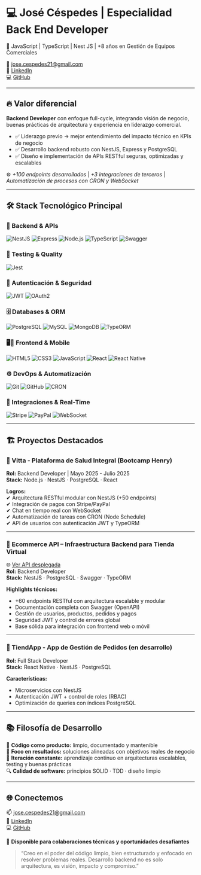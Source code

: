 # 💻 José Céspedes | Especialidad Back End Developer
🚀 JavaScript | TypeScript | Nest JS | +8 años en Gestión de Equipos Comerciales

📧 jose.cespedes21@gmail.com  
🔗 [LinkedIn](https://www.linkedin.com/in/ing-jose-cespedes/)  
💻 [GitHub](https://github.com/jocesman)

---

## 🔥 Valor diferencial

**Backend Developer** con enfoque full-cycle, integrando visión de negocio, buenas prácticas de arquitectura y experiencia en liderazgo comercial.

- ✅ Liderazgo previo → mejor entendimiento del impacto técnico en KPIs de negocio  
- ✅ Desarrollo backend robusto con NestJS, Express y PostgreSQL  
- ✅ Diseño e implementación de APIs RESTful seguras, optimizadas y escalables  

⚙️ *+100 endpoints desarrollados* | *+3 integraciones de terceros* | *Automatización de procesos con CRON y WebSocket*

---

## 🛠 Stack Tecnológico Principal

### 🧠 Backend & APIs  
![NestJS](https://img.shields.io/badge/NestJS-E0234E?style=for-the-badge&logo=nestjs&logoColor=white)
![Express](https://img.shields.io/badge/Express.js-000000?style=for-the-badge&logo=express&logoColor=white)
![Node.js](https://img.shields.io/badge/Node.js-339933?style=for-the-badge&logo=node.js&logoColor=white)
![TypeScript](https://img.shields.io/badge/TypeScript-007ACC?style=for-the-badge&logo=typescript&logoColor=white)
![Swagger](https://img.shields.io/badge/Swagger-85EA2D?style=for-the-badge&logo=swagger&logoColor=black)

### 🧪 Testing & Quality  
![Jest](https://img.shields.io/badge/Jest-C21325?style=for-the-badge&logo=jest&logoColor=white)

### 🔐 Autenticación & Seguridad  
![JWT](https://img.shields.io/badge/JWT-000000?style=for-the-badge&logo=jsonwebtokens&logoColor=white)
![OAuth2](https://img.shields.io/badge/OAuth2-3c5c9a?style=for-the-badge&logo=oauth&logoColor=white)

### 🗄️ Databases & ORM  
<div align="left">
  <img src="https://img.shields.io/badge/PostgreSQL-4169E1?style=for-the-badge&logo=postgresql&logoColor=white" alt="PostgreSQL"/>
  <img src="https://img.shields.io/badge/MySQL-4479A1?style=for-the-badge&logo=mysql&logoColor=white" alt="MySQL"/>
  <img src="https://img.shields.io/badge/MongoDB-47A248?style=for-the-badge&logo=mongodb&logoColor=white" alt="MongoDB"/>
  <img src="https://img.shields.io/badge/TypeORM-FA7343?style=for-the-badge&logo=typeorm&logoColor=white" alt="TypeORM"/>
</div>

### 🖥️📱 Frontend & Mobile
<div align="left">
  <img src="https://img.shields.io/badge/HTML5-E34F26?style=for-the-badge&logo=html5&logoColor=white" alt="HTML5"/>
  <img src="https://img.shields.io/badge/CSS3-1572B6?style=for-the-badge&logo=css3&logoColor=white" alt="CSS3"/>
  <img src="https://img.shields.io/badge/JavaScript-F7DF1E?style=for-the-badge&logo=javascript&logoColor=black" alt="JavaScript"/>
  <img src="https://img.shields.io/badge/React-61DAFB?style=for-the-badge&logo=react&logoColor=white" alt="React"/>
  <img src="https://img.shields.io/badge/React_Native-61DAFB?style=for-the-badge&logo=react&logoColor=white" alt="React Native"/>
</div>

### ⚙️ DevOps & Automatización  
![Git](https://img.shields.io/badge/Git-F05032?style=for-the-badge&logo=git&logoColor=white)
![GitHub](https://img.shields.io/badge/GitHub-181717?style=for-the-badge&logo=github&logoColor=white)
![CRON](https://img.shields.io/badge/CRON-000000?style=for-the-badge&logo=clockify&logoColor=white)

### 🔌 Integraciones & Real-Time  
![Stripe](https://img.shields.io/badge/Stripe-008CDD?style=for-the-badge&logo=stripe&logoColor=white)
![PayPal](https://img.shields.io/badge/PayPal-00457C?style=for-the-badge&logo=paypal&logoColor=white)
![WebSocket](https://img.shields.io/badge/WebSocket-000000?style=for-the-badge&logo=websocket&logoColor=white)

---

## 🏗 Proyectos Destacados

### 🔹 Vitta - Plataforma de Salud Integral (Bootcamp Henry)  
**Rol:** Backend Developer | Mayo 2025 - Julio 2025  
**Stack:** Node.js · NestJS · PostgreSQL · React  

**Logros:**  
✔ Arquitectura RESTful modular con NestJS (+50 endpoints)  
✔ Integración de pagos con Stripe/PayPal  
✔ Chat en tiempo real con WebSocket  
✔ Automatización de tareas con CRON (Node Schedule)  
✔ API de usuarios con autenticación JWT y TypeORM  

---

### 🔹 Ecommerce API – Infraestructura Backend para Tienda Virtual  
🌐 [Ver API desplegada](https://ecommerce-z8q4.onrender.com/api)  
**Rol:** Backend Developer  
**Stack:** NestJS · PostgreSQL · Swagger · TypeORM  

**Highlights técnicos:**  
- +60 endpoints RESTful con arquitectura escalable y modular  
- Documentación completa con Swagger (OpenAPI)  
- Gestión de usuarios, productos, pedidos y pagos  
- Seguridad JWT y control de errores global  
- Base sólida para integración con frontend web o móvil
  
---

### 🔹 TiendApp - App de Gestión de Pedidos (en desarrollo)  
**Rol:** Full Stack Developer  
**Stack:** React Native · NestJS · PostgreSQL  

**Características:**  
- Microservicios con NestJS  
- Autenticación JWT + control de roles (RBAC)  
- Optimización de queries con índices PostgreSQL  

---

## 📚 Filosofía de Desarrollo

🧠 **Código como producto:** limpio, documentado y mantenible  
🎯 **Foco en resultados:** soluciones alineadas con objetivos reales de negocio  
🔁 **Iteración constante:** aprendizaje continuo en arquitecturas escalables, testing y buenas prácticas  
🔍 **Calidad de software:** principios SOLID · TDD · diseño limpio

---

## 🌐 Conectemos

📫 jose.cespedes21@gmail.com  
💼 [LinkedIn](https://www.linkedin.com/in/ing-jose-cespedes/)  
💻 [GitHub](https://github.com/jocesman)

📱 **Disponible para colaboraciones técnicas y oportunidades desafiantes**

> “Creo en el poder del código limpio, bien estructurado y enfocado en resolver problemas reales. Desarrollo backend no es solo arquitectura, es visión, impacto y compromiso.”
> 
